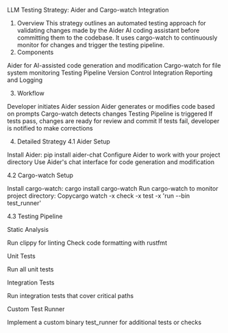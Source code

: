 LLM Testing Strategy: Aider and Cargo-watch Integration
1. Overview
This strategy outlines an automated testing approach for validating changes made by the Aider AI coding assistant before committing them to the codebase. It uses cargo-watch to continuously monitor for changes and trigger the testing pipeline.
2. Components

Aider for AI-assisted code generation and modification
Cargo-watch for file system monitoring
Testing Pipeline
Version Control Integration
Reporting and Logging

3. Workflow

Developer initiates Aider session
Aider generates or modifies code based on prompts
Cargo-watch detects changes
Testing Pipeline is triggered
If tests pass, changes are ready for review and commit
If tests fail, developer is notified to make corrections

4. Detailed Strategy
4.1 Aider Setup

Install Aider: pip install aider-chat
Configure Aider to work with your project directory
Use Aider's chat interface for code generation and modification

4.2 Cargo-watch Setup

Install cargo-watch: cargo install cargo-watch
Run cargo-watch to monitor project directory:
Copycargo watch -x check -x test -x 'run --bin test_runner'


4.3 Testing Pipeline

Static Analysis

Run clippy for linting
Check code formatting with rustfmt


Unit Tests

Run all unit tests


Integration Tests

Run integration tests that cover critical paths


Custom Test Runner

Implement a custom binary test_runner for additional tests or checks